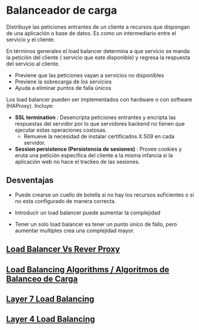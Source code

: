 # Balanceador de carga

Distribuye las peticiones entrantes de un cliente a recursos que dispongan de una aplicación o base de datos. Es como un intermediario entre el servicio y el cliente.

En términos generales el load balancer determina a que servicio se manda la petición del cliente ( servicio que este disponible) y regresa la respuesta del servicio al cliente.

- Previene que las peticiones vayan a servicios no disponibles
- Previene la sobrecarga de los servicios
- Ayuda a eliminar puntos de falla únicos

Los load balancer pueden ser implementados con hardware o con software (HAProxy). Incluye:

- **SSL termination** : Desencripta peticiones entrantes y encripta las respuestas del servidor por lo que servidores backend no tienen que ejecutar estas operaciones costosas.
  - Remueve la necesidad de instalar certificados X.509 en cada servidor.
- **Session persistence (Persistencia de sesiones)** : Provee cookies y eruta una petición especifica del cliente a la misma infancia si la aplicación web no hace el trackeo de las sesiones.

## Desventajas

- Puede crearse un cuello de botella si no hay los recursos suficientes o si no esta configurado de manera correcta.

- Introducir un load balancer puede aumentar la complejidad
- Tener un solo load balancer es tener un punto único de fallo, pero aumentar multiples crea una complejidad mayor.

## [Load Balancer Vs Rever Proxy](Load_Balancer_Reverse_Proxy.md)

## [Load Balancing Algorithms / Algoritmos de Balanceo de Carga](Load_Balancing_Algorithms.md)

## [Layer 7 Load Balancing](Layer_7_Load_Balancer.md)

## [Layer 4 Load Balancing](Layer_4_Load_Balancer.md)

